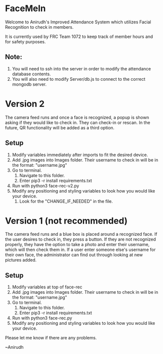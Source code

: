 # FaceMeIn

Welcome to Anirudh's Improved Attendance System which utilizes Facial Recognition to check in members.

It is currently used by FRC Team 1072 to keep track of member hours and for safety purposes.

## Note:
1. You will need to ssh into the server in order to modify the attendance database contents.
1. You will also need to modify Server/db.js to connect to the correct mongodb server.


# Version 2
The camera feed runs and once a face is recognized, a popup is shown asking if they would like to check in. They can check-in or rescan. In the future, QR functionality will be added as a third option.

## Setup
1. Modify variables immediately after imports to fit the desired device.
1. Add .jpg images into Images folder. Their username to check in will be in the format: "username.jpg"
1. Go to terminal.
   1. Navigate to this folder.
   1. Enter   pip3 -r install requirements.txt
1. Run with python3 face-rec-v2.py
1. Modify any positioning and styling variables to look how you would like your device. 
   1. Look for the "CHANGE_IF_NEEDED" in the file.



# Version 1 (not recommended)
The camera feed runs and a blue box is placed around a recognized face. If the user desires to check in, they press a button.
If they are not recognized properly, they have the option to take a photo and enter their username, which will then check them in. If a user enter someone else's username for their own face, the administrator 
can find out through looking at new pictures added.

## Setup
1. Modify variables at top of face-rec
1. Add .jpg images into Images folder. Their username to check in will be in the format: "username.jpg"
1. Go to terminal.
   1. Navigate to this folder.
   1. Enter   pip3 -r install requirements.txt
1. Run with python3 face-rec.py
1. Modify any positioning and styling variables to look how you would like your device. 


Please let me know if there are any problems.

~Anirudh
